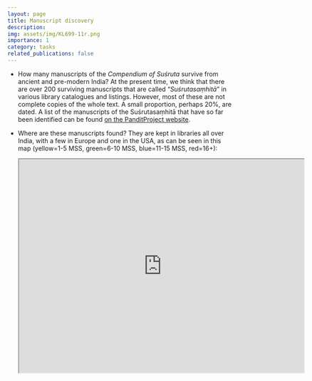 ```yaml
---
layout: page
title: Manuscript discovery
description: 
img: assets/img/KL699-11r.png
importance: 1
category: tasks
related_publications: false
---
```


* How many manuscripts of the *Compendium of Suśruta* survive from ancient and pre-modern India?  At the present time, we think that there are over 200 surviving manuscripts that are called “*Suśrutasaṃhitā*” in various library catalogues and listings.  However, most of these are not complete copies of the whole text.  A small proportion, perhaps 20%, are dated.
  A list of the manuscripts of the Suśrutasaṃhitā that have so far been identified can be found [on the PanditProject website](https://panditproject.org/entity/42004/work#manuscripts_manuscripts).

* Where are these manuscripts found?  They are kept in libraries all over India, with a few in Europe and one in the USA, as can be seen in this map (yellow=1-5 MSS, green=6-10 MSS, blue=11-15 MSS, red=16+):

   <iframe src="https://www.google.com/maps/d/u/0/embed?mid=196xRPRGdywqXq0Tzqjnc_C4DOZEIQ4U&ehbc=2E312F&noprof=1" width="640" height="480"></iframe>

